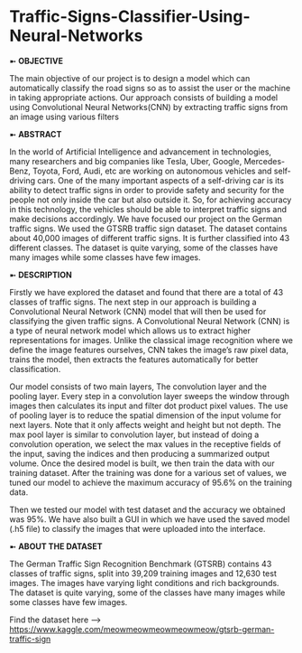# Traffic-Signs-Classifier-Using-Neural-Networks

➼ **OBJECTIVE**

The main objective of our project is to design a model which can automatically classify the road signs so as to assist the user or the machine in taking appropriate actions. Our approach consists of building a model using Convolutional Neural Networks(CNN) by extracting traffic signs from an image using various filters

➼ **ABSTRACT**

In the world of Artificial Intelligence and advancement in technologies, many researchers and big companies like Tesla, Uber, Google, Mercedes-Benz, Toyota, Ford, Audi, etc are working on autonomous vehicles and self-driving cars. One of the many important aspects of a self-driving car is its ability to detect traffic signs in order to provide safety and security for the people not only inside the car but also outside it. So, for achieving accuracy in this technology, the vehicles should be able to interpret traffic signs and make decisions accordingly.
We have focused our project on the German traffic signs. We used the GTSRB traffic sign dataset. The dataset contains about 40,000 images of  different traffic signs. It is further classified into 43 different classes. The dataset is quite varying, some of the classes have many images while some classes have few images.

➼ **DESCRIPTION**

Firstly we have explored the dataset and found that there are a total of 43 classes of traffic signs. The next step in our approach is building a Convolutional Neural Network (CNN) model that will then be used for classifying the given traffic signs.  A  Convolutional Neural Network (CNN)  is a type of neural network model which allows us to extract higher representations for images. Unlike the classical image recognition where we define the image features ourselves, CNN takes the image’s raw pixel data, trains the model, then extracts the features automatically for better classification.

Our model consists of two main layers, The convolution layer and the pooling layer. Every step in a convolution layer sweeps the window through images then calculates its input and filter dot product pixel values. The use of pooling layer is to reduce the spatial dimension of the input volume for next layers. Note that it only affects weight and height but not depth. The max pool layer is similar to convolution layer, but instead of doing a convolution operation, we select the max values in the receptive fields of the input, saving the indices and then producing a summarized output volume.
Once the desired model is built, we then train the data with our training dataset. After the training was done for a various set of values, we tuned our model to achieve the maximum accuracy of 95.6% on the training data.

Then we tested our model with test dataset and the accuracy we obtained was 95%.
We have also built a GUI in which we have used the saved model (.h5 file) to classify the images that were uploaded into the interface.

➼ **ABOUT THE DATASET**

The German Traffic Sign Recognition Benchmark (GTSRB) contains 43 classes of traffic signs, split into 39,209 training images and 12,630 test images. The images have varying light conditions and rich backgrounds. The dataset is quite varying,  some of the classes have many images while some classes have few images.

Find the dataset here --> https://www.kaggle.com/meowmeowmeowmeowmeow/gtsrb-german-traffic-sign
